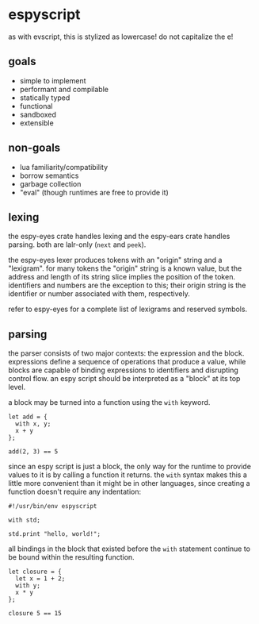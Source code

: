 # espyscript

as with evscript, this is stylized as lowercase!
do not capitalize the e!

## goals

- simple to implement
- performant and compilable
- statically typed
- functional
- sandboxed
- extensible

## non-goals

- lua familiarity/compatibility
- borrow semantics
- garbage collection
- "eval" (though runtimes are free to provide it)

## lexing

the espy-eyes crate handles lexing and the espy-ears crate handles parsing.
both are lalr-only (`next` and `peek`).

the espy-eyes lexer produces tokens with an "origin" string and a "lexigram".
for many tokens the "origin" string is a known value,
but the address and length of its string slice implies the position of the token.
identifiers and numbers are the exception to this;
their origin string is the identifier or number associated with them, respectively.

refer to espy-eyes for a complete list of lexigrams and reserved symbols.

## parsing

the parser consists of two major contexts: the expression and the block.
expressions define a sequence of operations that produce a value,
while blocks are capable of binding expressions to identifiers and disrupting control flow.
an espy script should be interpreted as a "block" at its top level.

a block may be turned into a function using the `with` keyword.

```
let add = {
  with x, y;
  x + y
};

add(2, 3) == 5
```

since an espy script is just a block,
the only way for the runtime to provide values to it is by calling a function it returns.
the `with` syntax makes this a little more convenient than it might be in other languages,
since creating a function doesn't require any indentation:

```
#!/usr/bin/env espyscript

with std;

std.print "hello, world!";
```

all bindings in the block that existed before the `with` statement continue to be bound within the resulting function.

```
let closure = {
  let x = 1 + 2;
  with y;
  x * y
};

closure 5 == 15
```
